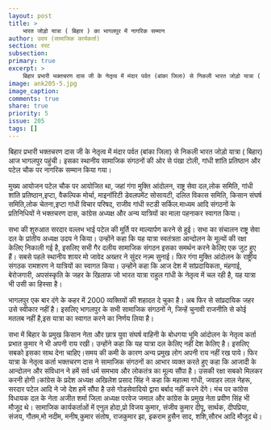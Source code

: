 ```yaml
---
layout: post
title: >
    भारत जोड़ो यात्रा ( ‌बिहार ) का भागलपुर में नागरिक सम्मान
author: उदय (सामाजिक कार्यकर्ता)
section: रपट
subsection:
primary: true
excerpt: >
    बिहार प्रभारी भक्तचरण दास जी के नेतृत्व में मंदार पर्वत (बांका जिला) से निकली भारत जोड़ो यात्रा ( ‌बिहार) आज भागलपुर पहुंची। इसका स्थानीय सामाजिक संगठनों की ओर से पंखा टोली, गांधी शांति प्रतिष्ठान और पटेल चौक पर नागरिक सम्मान किया गया।
image: ank205-5.jpg
image_caption: 
comments: true
share: true
priority: 5
issue: 205
tags: []
---
```


बिहार प्रभारी भक्तचरण दास जी के नेतृत्व में मंदार पर्वत (बांका जिला) से निकली भारत जोड़ो यात्रा ( ‌बिहार) आज भागलपुर पहुंची। इसका स्थानीय सामाजिक संगठनों की ओर से पंखा टोली, गांधी शांति प्रतिष्ठान और पटेल चौक पर नागरिक सम्मान किया गया।

मुख्य आयोजन पटेल चौक पर आयोजित था, जहां गंगा मुक्ति आंदोलन, राष्ट्र सेवा दल,लोक समिति, गांधी शांति प्रतिष्ठान,इप्टा, वैकल्पिक मोर्चा, माइनॉरिटी डेवलपमेंट सोसायटी, दलित विकास समिति, किसान संघर्ष समिति,लोक चेतना,इप्टा गांधी विचार परिषद, राजीव गांधी स्टडी सर्किल.माध्यम आदि संगठनों के प्रतिनिधियों ने भक्तचरण दास, कांग्रेस अध्यक्ष और अन्य यात्रियों का माला पहनाकर स्वागत किया।

सभा की शुरुआत सरदार वल्लभ भाई पटेल की मूर्ति पर माल्यार्पण करने से हुई। सभा का संचालन राष्ट्र सेवा दल के प्रांतीय अध्यक्ष उदय ने किया। उन्होंने कहा कि यह यात्रा स्वतंत्रता आन्दोलन के मूल्यों की रक्षा केलिए निकाली गई है, इसलिए सभी गैर दलीय सामाजिक संगठन इसका समर्थन करने केलिए एक जुट हुए हैं। सबसे पहले स्थानीय शायर मो जावेद अख्तर ने सुंदर नज़्म सुनाई। फिर गंगा मुक्ति आंदोलन के  राष्ट्रीय संगठक रामशरण ने यात्रियों का स्वागत किया। उन्होंने कहा कि आज देश में सांप्रदायिकता, मंहगाई, बेरोजगारी, अपसंस्कृति के जहर के खिलाफ जो भारत यात्रा राहुल गांधी के नेतृत्व में चल रही है, यह यात्रा भी उसी का हिस्सा है।

भागलपुर एक बार दंगे के कहर में 2000 व्यक्तियों की शहादत दे चुका है। अब फिर से सांप्रदायिक जहर उसे स्वीकार नहीं है। इसलिए भागलपुर के सभी सामाजिक संगठनों ने, जिन्हें चुनावी राजनीति से कोई मतलब नहीं है,इस यात्रा का स्वागत करने का निर्णय लिया है। 

सभा में बिहार के प्रमुख किसान नेता और छात्र युवा संघर्ष वाहिनी के बोधगया भूमि आंदोलन के नेतृत्व कर्ता प्रभात कुमार ने भी अपनी राय रखी। उन्होंने कहा कि यह यात्रा दल केलिए नहीं देश केलिए है। इसलिए सबको इसका साथ देना चाहिए।समय की कमी के कारण अन्य प्रमुख लोग अपनी राय नहीं रख पाये। फिर यात्रा के नेतृत्व कर्ता भक्तचरण दास ने सामाजिक संगठनों का आभार व्यक्त करते हुए कहा कि आजादी के आन्दोलन और संविधान ने हमें सर्व धर्म समभाव और लोकतंत्र का मूल्य सौंपा है। उसकी रक्षा सबको मिलकर करनी होगी।कांग्रेस के प्रदेश अध्यक्ष अखिलेश प्रसाद सिंह ने कहा कि महात्मा गांधी, जवाहर लाल नेहरू, सरदार पटेल आदि ने जो देश हमें सौंपा है उसे गोडसेवादियो द्वारा बर्बाद नहीं करने देंगे। मंच पर कांग्रेस विधायक दल के नेता अजीत शर्मा जिला अध्यक्ष परवेज जमाल और कांग्रेस के प्रमुख नेता प्रवीण सिंह भी मौजूद थे। सामाजिक कार्यकर्ताओं में एनुल होदा,प्रो विजय कुमार, संजीव कुमार दीपू, सार्थक, दीपप्रिया, संजय, गौतम,मो नदीम, मनीष,कुमार संतोष, राजकुमार झा, इकराम हुसैन साद, शशि,सौरभ आदि मौजूद थे।
